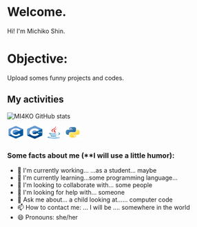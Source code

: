 # Welcome.

Hi! I'm Michiko Shin.


# Objective:


Upload somes funny projects and codes.



## My activities
![MI4KO GitHub stats](https://github-readme-stats.vercel.app/api?username=mi4ko&theme=rose&show_icons=true)

<div style="display: inline_block"><en>
  <img align="center" alt="Rafa-C" height="30" width="40" src="https://raw.githubusercontent.com/devicons/devicon/master/icons/c/c-original.svg">
  <img align="center" alt="Rafa-Cplusplus" height="30" width="40" src="https://raw.githubusercontent.com/devicons/devicon/master/icons/cplusplus/cplusplus-original.svg">
  <img align="center" alt="Rafa-Java" height="30" width="40" src="https://raw.githubusercontent.com/devicons/devicon/master/icons/java/java-original.svg">
  <img align="center" alt="Rafa-Python" height="30" width="40" src="https://raw.githubusercontent.com/devicons/devicon/master/icons/python/python-original.svg">
</div>
  
  ##
### Some facts about me (**I will use a little humor):

- 🔭 I'm currently working... ...as a student... maybe
- 🌱 I'm currently learning...some programming language...
- 👯 I'm looking to collaborate with... some people
- 🤔 I'm looking for help with... someone
- 💬 Ask me about... a child looking at...... computer code
- 📫 How to contact me: ... I will be .... somewhere in the world
- 😄 Pronouns: she/her
 



